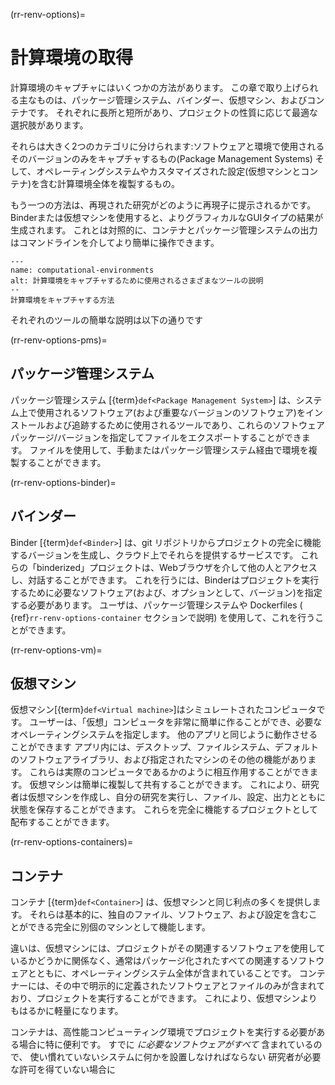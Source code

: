 (rr-renv-options)=
# 計算環境の取得

計算環境のキャプチャにはいくつかの方法があります。 この章で取り上げられる主なものは、パッケージ管理システム、バインダー、仮想マシン、およびコンテナです。 それぞれに長所と短所があり、プロジェクトの性質に応じて最適な選択肢があります。

それらは大きく2つのカテゴリに分けられます:ソフトウェアと環境で使用されるそのバージョンのみをキャプチャするもの(Package Management Systems) そして、オペレーティングシステムやカスタマイズされた設定(仮想マシンとコンテナ)を含む計算環境全体を複製するもの。

もう一つの方法は、再現された研究がどのように再現子に提示されるかです。 Binderまたは仮想マシンを使用すると、よりグラフィカルなGUIタイプの結果が生成されます。 これとは対照的に、コンテナとパッケージ管理システムの出力はコマンドラインを介してより簡単に操作できます。

```{figure} ../../figures/computational-environments.*
---
name: computational-environments
alt: 計算環境をキャプチャするために使用されるさまざまなツールの説明
--
計算環境をキャプチャする方法
```

それぞれのツールの簡単な説明は以下の通りです


(rr-renv-options-pms)=
## パッケージ管理システム

パッケージ管理システム [{term}`def<Package Management System>`] は、システム上で使用されるソフトウェア(および重要なバージョンのソフトウェア)をインストールおよび追跡するために使用されるツールであり、これらのソフトウェアパッケージ/バージョンを指定してファイルをエクスポートすることができます。 ファイルを使用して、手動またはパッケージ管理システム経由で環境を複製することができます。


(rr-renv-options-binder)=
## バインダー

Binder [{term}`def<Binder>`] は、git リポジトリからプロジェクトの完全に機能するバージョンを生成し、クラウド上でそれらを提供するサービスです。 これらの「binderized」プロジェクトは、Webブラウザを介して他の人とアクセスし、対話することができます。 これを行うには、Binderはプロジェクトを実行するために必要なソフトウェア(および、オプションとして、バージョン)を指定する必要があります。 ユーザは、パッケージ管理システムや Dockerfiles ( {ref}`rr-renv-options-container` セクションで説明) を使用して、これを行うことができます。


(rr-renv-options-vm)=
## 仮想マシン

仮想マシン[{term}`def<Virtual machine>`]はシミュレートされたコンピュータです。 ユーザーは、「仮想」コンピュータを非常に簡単に作ることができ、必要なオペレーティングシステムを指定します。 他のアプリと同じように動作させることができます アプリ内には、デスクトップ、ファイルシステム、デフォルトのソフトウェアライブラリ、および指定されたマシンのその他の機能があります。 これらは実際のコンピュータであるかのように相互作用することができます。 仮想マシンは簡単に複製して共有することができます。 これにより、研究者は仮想マシンを作成し、自分の研究を実行し、ファイル、設定、出力とともに状態を保存することができます。 これらを完全に機能するプロジェクトとして配布することができます。


(rr-renv-options-containers)=
## コンテナ

コンテナ [{term}`def<Container>`] は、仮想マシンと同じ利点の多くを提供します。 それらは基本的に、独自のファイル、ソフトウェア、および設定を含むことができる完全に別個のマシンとして機能します。

違いは、仮想マシンには、プロジェクトがその関連するソフトウェアを使用しているかどうかに関係なく、通常はパッケージ化されたすべての関連するソフトウェアとともに、オペレーティングシステム全体が含まれていることです。 コンテナーには、その中で明示的に定義されたソフトウェアとファイルのみが含まれており、プロジェクトを実行することができます。 これにより、仮想マシンよりもはるかに軽量になります。

コンテナは、高性能コンピューティング環境でプロジェクトを実行する必要がある場合に特に便利です。 すでに _に必要なソフトウェアがすべて_ 含まれているので、 使い慣れていないシステムに何かを設置しなければならない 研究者が必要な許可を得ていない場合に
